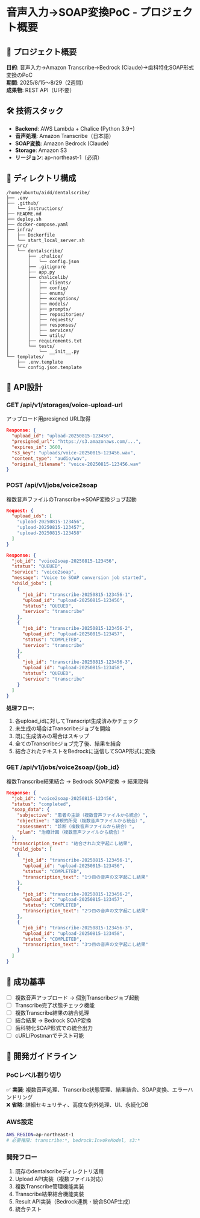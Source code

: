 # 音声入力→SOAP変換PoC - プロジェクト概要

## 🎯 プロジェクト概要

**目的**: 音声入力→Amazon Transcribe→Bedrock (Claude)→歯科特化SOAP形式変換のPoC  
**期間**: 2025/8/15～8/29（2週間）  
**成果物**: REST API（UI不要）

## 🛠️ 技術スタック

- **Backend**: AWS Lambda + Chalice (Python 3.9+)
- **音声処理**: Amazon Transcribe（日本語）
- **SOAP変換**: Amazon Bedrock (Claude)
- **Storage**: Amazon S3
- **リージョン**: ap-northeast-1（必須）

## 📁 ディレクトリ構成

```
/home/ubuntu/aidd/dentalscribe/
├── .env
├── .github/
│   └── instructions/
├── README.md
├── deploy.sh
├── docker-compose.yaml
├── infra/
│   ├── Dockerfile
│   └── start_local_server.sh
├── src/
│   └── dentalscribe/
│       ├── .chalice/
│       │   └── config.json
│       ├── .gitignore
│       ├── app.py
│       ├── chalicelib/
│       │   ├── clients/
│       │   ├── config/
│       │   ├── enums/
│       │   ├── exceptions/
│       │   ├── models/
│       │   ├── prompts/
│       │   ├── repositories/
│       │   ├── requests/
│       │   ├── responses/
│       │   ├── services/
│       │   └── utils/
│       ├── requirements.txt
│       └── tests/
│           └── __init__.py
└── templates/
    ├── .env.template
    └── config.json.template
```

## 🔌 API設計

### GET /api/v1/storages/voice-upload-url
アップロード用presigned URL取得
```json
Response: {
  "upload_id": "upload-20250815-123456",
  "presigned_url": "https://s3.amazonaws.com/...",
  "expires_in": 3600,
  "s3_key": "uploads/voice-20250815-123456.wav",
  "content_type": "audio/wav",
  "original_filename": "voice-20250815-123456.wav"
}
```

### POST /api/v1/jobs/voice2soap
複数音声ファイルのTranscribe→SOAP変換ジョブ起動
```json
Request: {
  "upload_ids": [
    "upload-20250815-123456",
    "upload-20250815-123457",
    "upload-20250815-123458"
  ]
}

Response: {
  "job_id": "voice2soap-20250815-123456",
  "status": "QUEUED",
  "service": "voice2soap",
  "message": "Voice to SOAP conversion job started",
  "child_jobs": [
    {
      "job_id": "transcribe-20250815-123456-1",
      "upload_id": "upload-20250815-123456",
      "status": "QUEUED",
      "service": "transcribe"
    },
    {
      "job_id": "transcribe-20250815-123456-2", 
      "upload_id": "upload-20250815-123457",
      "status": "COMPLETED",
      "service": "transcribe"
    },
    {
      "job_id": "transcribe-20250815-123456-3",
      "upload_id": "upload-20250815-123458", 
      "status": "QUEUED",
      "service": "transcribe"
    }
  ]
}
```

**処理フロー**:
1. 各upload_idに対してTranscript生成済みかチェック
2. 未生成の場合はTranscribeジョブを開始
3. 既に生成済みの場合はスキップ
4. 全てのTranscribeジョブ完了後、結果を結合
5. 結合されたテキストをBedrockに送信してSOAP形式に変換

### GET /api/v1/jobs/voice2soap/{job_id}
複数Transcribe結果結合 → Bedrock SOAP変換 → 結果取得
```json
Response: {
  "job_id": "voice2soap-20250815-123456",
  "status": "completed",
  "soap_data": {
    "subjective": "患者の主訴（複数音声ファイルから統合）",
    "objective": "客観的所見（複数音声ファイルから統合）", 
    "assessment": "診断（複数音声ファイルから統合）",
    "plan": "治療計画（複数音声ファイルから統合）"
  },
  "transcription_text": "結合された文字起こし結果",
  "child_jobs": [
    {
      "job_id": "transcribe-20250815-123456-1",
      "upload_id": "upload-20250815-123456",
      "status": "COMPLETED",
      "transcription_text": "1つ目の音声の文字起こし結果"
    },
    {
      "job_id": "transcribe-20250815-123456-2",
      "upload_id": "upload-20250815-123457", 
      "status": "COMPLETED",
      "transcription_text": "2つ目の音声の文字起こし結果"
    },
    {
      "job_id": "transcribe-20250815-123456-3",
      "upload_id": "upload-20250815-123458",
      "status": "COMPLETED", 
      "transcription_text": "3つ目の音声の文字起こし結果"
    }
  ]
}
```

## 🎯 成功基準

- [ ] 複数音声アップロード → 個別Transcribeジョブ起動
- [ ] Transcribe完了状態チェック機能
- [ ] 複数Transcribe結果の結合処理  
- [ ] 結合結果 → Bedrock SOAP変換
- [ ] 歯科特化SOAP形式での統合出力
- [ ] cURL/Postmanでテスト可能

## 🚨 開発ガイドライン

### PoCレベル割り切り
✅ **実装**: 複数音声処理、Transcribe状態管理、結果結合、SOAP変換、エラーハンドリング  
❌ **省略**: 詳細セキュリティ、高度な例外処理、UI、永続化DB

### AWS設定
```bash
AWS_REGION=ap-northeast-1
# 必要権限: transcribe:*, bedrock:InvokeModel, s3:*
```

### 開発フロー
1. 既存のdentalscribeディレクトリ活用
2. Upload API実装（複数ファイル対応）
3. 複数Transcribe管理機能実装
4. Transcribe結果結合機能実装
5. Result API実装（Bedrock連携・統合SOAP生成）
6. 統合テスト